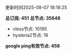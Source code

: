 更新时间2025-08-07 18:18:25

**总订阅: 451**
**总节点: 35648**
- vless节点: 10195
- hysteria2节点: 16

**google ping有效节点: 458**
